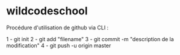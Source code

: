 # wildcodeschool

Procédure d'utilisation de github via CLI :

1 - git init
2 - git add "filename"
3 - git commit -m "description de la modification"
4 - git push -u origin master
